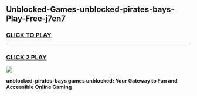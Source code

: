
## Unblocked-Games-unblocked-pirates-bays-Play-Free-j7en7
<h3>
<a href="https://premium76.site?title=unblocked-pirates-bays&ref=20M">CLICK TO PLAY</a></h3>
<hr>

<h3>
<a href="https://premium76.site?title=unblocked-pirates-bays&ref=20M">CLICK 2 PLAY</a>
  
</h3>

<a href="https://premium76.site?title=unblocked-pirates-bays&ref=19M"><img src="https://clearcache.store/games.png"></a>


**unblocked-pirates-bays games unblocked: Your Gateway to Fun and Accessible Online Gaming**
